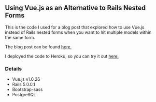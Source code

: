 ## Using Vue.js as an Alternative to Rails Nested Forms

This is the code I used for a blog post that explored how to use Vue.js instead of Rails nested forms when you want to hit multiple models within the same form.

The blog post can be found [here.](http://www.rymcmahon.com/articles/9)

I deployed the code to Heroku, so you can try it out [here.](https://vuejs-rails-forms.herokuapp.com/)

### Details

* Vue.js v1.0.26
* Rails 5.0.0.1
* Bootstrap-sass 
* PostgreSQL
